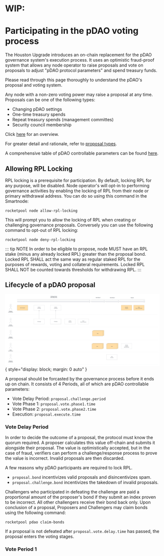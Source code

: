 # WIP:


# Participating in the pDAO voting process

The Houston Upgrade introduces an on-chain replacement for the pDAO governance system's execution process. It uses an optimistic fraud-proof system that allows any node operator to raise proposals and vote on proposals to adjust "pDAO protocol parameters" and spend treasury funds.


Please read through this page thoroughly to understand the pDAO's proposal and voting system. 

Any node with a non-zero voting power may raise a proposal at any time. Proposals can be one of the following types:

- Changing pDAO settings
- One-time treasury spends
- Repeat treasury spends (management committes)
- Security council membership

Click [here](../houston/whats-new.md#protocol-dao) for an overview. 

For greater detail and rationale, refer to [proposal types](https://rpips.rocketpool.net/RPIPs/RPIP-33#proposal-types).

A comprehensive table of pDAO controllable parameters can be found [here](https://rpips.rocketpool.net/RPIPs/RPIP-33#parameter-table).

## Allowing RPL Locking

RPL locking is a prerequisite for participation. By default, locking RPL for any purpose, will be disabled. Node operator's will opt-in to performing governance activities by enabling the locking of RPL from their node or primary withdrawal address. You can do so using this command in the Smartnode: 

``` 
rocketpool node allow-rpl-locking
```
This will prompt you to allow the locking of RPL when creating or challenging governance proposals. Conversely you can use the following command to opt-out of RPL locking: 
```
rocketpool node deny-rpl-locking
```

::: tip NOTE
In order to be eligible to propose, node MUST have an RPL stake (minus any already locked RPL) greater than the proposal bond. Locked RPL SHALL act the same way as regular staked RPL for the purposes of rewards, voting and collateral requirements. Locked RPL SHALL NOT be counted towards thresholds for withdrawing RPL.
:::

## Lifecycle of a pDAO proposal 

![](./images/pDAO_Proposals_-_Timeline2.png){ style="display: block; margin: 0 auto" }

A proposal should be forcasted by the governance process before it ends up on chain. It consists of 4 Periods, all of which are pDAO controllable parameters:

- Vote Delay Period: `proposal.challenge.period`
- Vote Phase 1: `proposal.vote.phase1.time`
- Vote Phase 2: `proposal.vote.phase2.time`
- Execution: `proposal.execute.time	`

### Vote Delay Period

In order to decide the outcome of a proposal, the protocol must know the quorum required. A proposer calculates this value off-chain and submits it alongside their proposal. The value is optimistically accepted, but in the case of fraud, verifiers can perform a challenge/response process to prove the value is incorrect. Invalid proposals are then discarded.

A few reasons why pDAO participants are required to lock RPL. 

- `proposal.bond` incentivizes valid proposals and disincentivizes spam. 
- `proposal.challenge.bond` incentivizes the takedown of invalid proposals.

Challengers who participated in defeating the challenge are paid a proportional amount of the proposer's bond if they submit an index proven to be incorrect. All other challengers receive their bond back only. Upon conclusion of a proposal, Proposers and Challengers may claim bonds using the following command: 

```
rocketpool pdao claim-bonds
``` 

If a proposal is not defeated after `proposal.vote.delay.time` has passed, the proposal enters the voting stages.

### Vote Period 1




